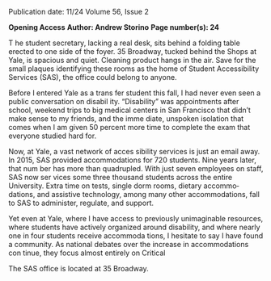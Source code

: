 Publication date: 11/24
Volume 56, Issue 2

**Opening Access**
**Author: Andrew Storino**
**Page number(s): 24**

T
he student secretary, lacking  a 
real desk, sits behind a folding table 
erected to one side of the foyer. 35 
Broadway, tucked behind the Shops at 
Yale, is spacious and quiet. Cleaning 
product hangs in the air. Save for the 
small plaques identifying these rooms 
as the home of Student Accessibility 
Services (SAS), the office could belong 
to anyone.

Before I entered Yale as a trans­
fer student this fall, I had never even 
seen a public conversation on disabil­
ity. “Disability” was appointments after 
school, weekend trips to big medical 
centers in San Francisco that didn’t 
make sense to my friends, and the imme­
diate, unspoken isolation that comes 
when I am given 50 percent more time to 
complete the exam that everyone studied 
hard for. 

Now, at Yale, a vast network of acces­
sibility services is just an email away. In 
2015, SAS provided accommodations for 
720 students. Nine years later, that num­
ber has more than quadrupled. With just 
seven employees on staff, SAS now ser­
vices some three thousand students across 
the entire University. Extra time on tests, 
single dorm rooms, dietary accommo­
dations, and assistive technology, among 
many other accommodations, fall to SAS 
to administer, regulate, and support. 

Yet even at Yale, where I have access 
to previously unimaginable resources, 
where students have actively organized 
around disability, and where nearly one 
in four students receive accommoda­
tions, I hesitate to say I have found a 
community. As national debates over 
the increase in accommodations con­
tinue, they focus almost entirely on 
Critical

The SAS office is located at 35 Broadway.